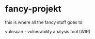 # fancy-projekt
this is where all the fancy stuff goes to

vulnscan - vulnerability analysis tool (WIP)

